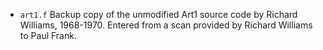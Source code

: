 - `art1.f` Backup copy of the unmodified Art1 source code by Richard Williams, 1968-1970. Entered from a scan provided by Richard Williams to Paul Frank. 
